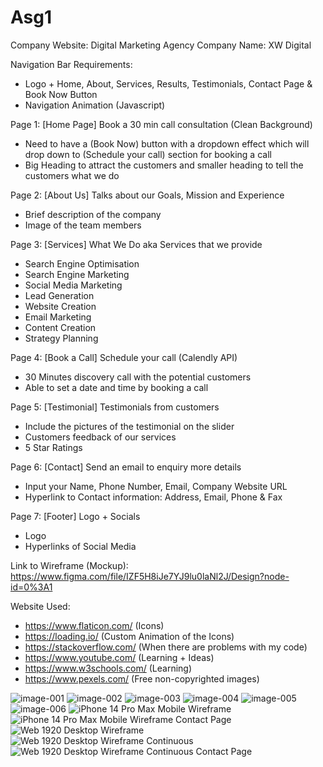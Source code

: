 # Asg1

Company Website: Digital Marketing Agency
Company Name: XW Digital

Navigation Bar Requirements: 
- Logo + Home, About, Services, Results, Testimonials, Contact Page & Book Now Button
- Navigation Animation (Javascript)

Page 1: [Home Page] Book a 30 min call consultation (Clean Background)
- Need to have a (Book Now) button with a dropdown effect which will drop down to (Schedule your call) section for booking a call
- Big Heading to attract the customers and smaller heading to tell the customers what we do

Page 2: [About Us] Talks about our Goals, Mission and Experience
- Brief description of the company 
- Image of the team members

Page 3: [Services] What We Do aka Services that we provide
- Search Engine Optimisation
- Search Engine Marketing
- Social Media Marketing
- Lead Generation
- Website Creation
- Email Marketing
- Content Creation
- Strategy Planning

Page 4: [Book a Call] Schedule your call (Calendly API)
- 30 Minutes discovery call with the potential customers
- Able to set a date and time by booking a call

Page 5: [Testimonial] Testimonials from customers
- Include the pictures of the testimonial on the slider
- Customers feedback of our services
- 5 Star Ratings

Page 6: [Contact] Send an email to enquiry more details
- Input your Name, Phone Number, Email, Company Website URL
- Hyperlink to Contact information: Address, Email, Phone & Fax

Page 7: [Footer] Logo + Socials
- Logo 
- Hyperlinks of Social Media

Link to Wireframe (Mockup): https://www.figma.com/file/IZF5H8iJe7YJ9lu0laNl2J/Design?node-id=0%3A1

Website Used:
- https://www.flaticon.com/ (Icons)
- https://loading.io/ (Custom Animation of the Icons)
- https://stackoverflow.com/ (When there are problems with my code)
- https://www.youtube.com/ (Learning + Ideas)
- https://www.w3schools.com/ (Learning)
- https://www.pexels.com/ (Free non-copyrighted images)


![image-001](https://user-images.githubusercontent.com/61568156/200578228-570f6d89-d1df-43ca-bcee-b30c61ddbd5f.png)
![image-002](https://user-images.githubusercontent.com/61568156/200578198-b5be7b91-ec47-4dc2-a52b-be6ba0820e51.png)
![image-003](https://user-images.githubusercontent.com/61568156/200578207-8f083d9f-b53c-4d6e-be05-537e24b5607c.png)
![image-004](https://user-images.githubusercontent.com/61568156/200578212-a1662726-6105-4656-b968-151976357623.png)
![image-005](https://user-images.githubusercontent.com/61568156/200578216-7ce0a0c7-2eb1-4cc9-ad53-c62ede4c0e6a.png)
![image-006](https://user-images.githubusercontent.com/61568156/200578226-9f3b8d59-5318-4fd5-9907-137d16ba509b.png)
![iPhone 14 Pro Max Mobile Wireframe](https://user-images.githubusercontent.com/61568156/204769000-5652dda8-0487-4188-a5c4-da69212ad9e1.png)
![iPhone 14 Pro Max Mobile Wireframe Contact Page](https://user-images.githubusercontent.com/61568156/204768995-8a8dfe2b-a46a-4f7e-9e34-621acd7ec51b.png)
![Web 1920  Desktop Wireframe](https://user-images.githubusercontent.com/61568156/204769005-11bf4346-02d6-4995-9156-e0bab84f75bf.png)
![Web 1920 Desktop Wireframe  Continuous](https://user-images.githubusercontent.com/61568156/204769010-d3608531-03b8-4819-8bf8-dd3a7eab960c.png)
![Web 1920 Desktop Wireframe  Continuous Contact Page](https://user-images.githubusercontent.com/61568156/204769008-0a7a7c16-608a-44db-ad2a-c93e28f9f701.png)












